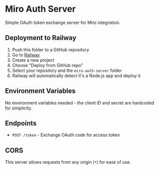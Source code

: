 # Miro Auth Server

Simple OAuth token exchange server for Miro integration.

## Deployment to Railway

1. Push this folder to a GitHub repository
2. Go to [Railway](https://railway.app)
3. Create a new project
4. Choose "Deploy from GitHub repo"
5. Select your repository and the `miro-auth-server` folder
6. Railway will automatically detect it's a Node.js app and deploy it

## Environment Variables

No environment variables needed - the client ID and secret are hardcoded for simplicity.

## Endpoints

- `POST /token` - Exchange OAuth code for access token

## CORS

This server allows requests from any origin (`*`) for ease of use.